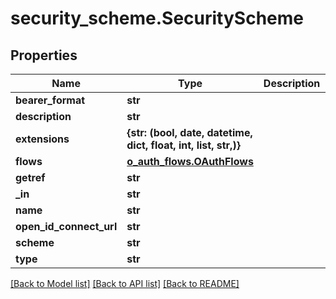 # security_scheme.SecurityScheme

## Properties
Name | Type | Description | Notes
------------ | ------------- | ------------- | -------------
**bearer_format** | **str** |  | [optional] 
**description** | **str** |  | [optional] 
**extensions** | **{str: (bool, date, datetime, dict, float, int, list, str,)}** |  | [optional] 
**flows** | [**o_auth_flows.OAuthFlows**](OAuthFlows.md) |  | [optional] 
**getref** | **str** |  | [optional] 
**_in** | **str** |  | [optional] 
**name** | **str** |  | [optional] 
**open_id_connect_url** | **str** |  | [optional] 
**scheme** | **str** |  | [optional] 
**type** | **str** |  | [optional] 

[[Back to Model list]](../README.md#documentation-for-models) [[Back to API list]](../README.md#documentation-for-api-endpoints) [[Back to README]](../README.md)


